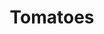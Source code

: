 ---
layout: illustration
title: Tomatoes
type: photo, holga
description: Personal Photograph
alt: Double exposure of tomatoes in containers
medium: Medium Format Photograph Print 
large-image: tomatoes.jpg
small-image: tomatoes.jpg
size: 1000x1005
---